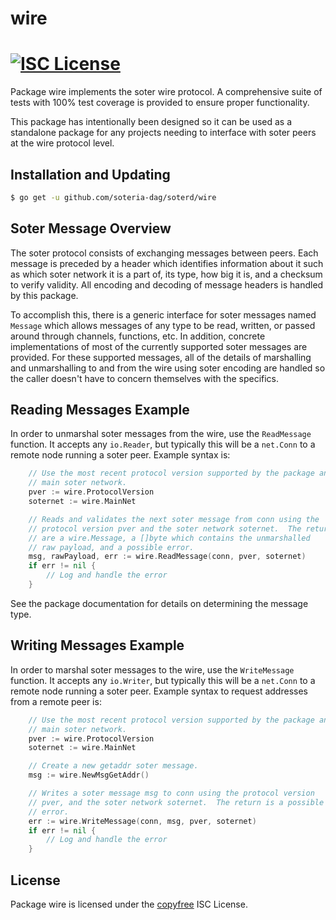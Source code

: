 wire
====

[![ISC License](http://img.shields.io/badge/license-ISC-blue.svg)](http://copyfree.org)
=======

Package wire implements the soter wire protocol. A comprehensive suite of
tests with 100% test coverage is provided to ensure proper functionality.

This package has intentionally been designed so it can be used as a standalone
package for any projects needing to interface with soter peers at the wire
protocol level.

## Installation and Updating

```bash
$ go get -u github.com/soteria-dag/soterd/wire
```

## Soter Message Overview

The soter protocol consists of exchanging messages between peers. Each message
is preceded by a header which identifies information about it such as which
soter network it is a part of, its type, how big it is, and a checksum to
verify validity. All encoding and decoding of message headers is handled by this
package.

To accomplish this, there is a generic interface for soter messages named
`Message` which allows messages of any type to be read, written, or passed
around through channels, functions, etc. In addition, concrete implementations
of most of the currently supported soter messages are provided. For these
supported messages, all of the details of marshalling and unmarshalling to and
from the wire using soter encoding are handled so the caller doesn't have to
concern themselves with the specifics.

## Reading Messages Example

In order to unmarshal soter messages from the wire, use the `ReadMessage`
function. It accepts any `io.Reader`, but typically this will be a `net.Conn`
to a remote node running a soter peer.  Example syntax is:

```Go
	// Use the most recent protocol version supported by the package and the
	// main soter network.
	pver := wire.ProtocolVersion
	soternet := wire.MainNet

	// Reads and validates the next soter message from conn using the
	// protocol version pver and the soter network soternet.  The returns
	// are a wire.Message, a []byte which contains the unmarshalled
	// raw payload, and a possible error.
	msg, rawPayload, err := wire.ReadMessage(conn, pver, soternet)
	if err != nil {
		// Log and handle the error
	}
```

See the package documentation for details on determining the message type.

## Writing Messages Example

In order to marshal soter messages to the wire, use the `WriteMessage`
function. It accepts any `io.Writer`, but typically this will be a `net.Conn`
to a remote node running a soter peer. Example syntax to request addresses
from a remote peer is:

```Go
	// Use the most recent protocol version supported by the package and the
	// main soter network.
	pver := wire.ProtocolVersion
	soternet := wire.MainNet

	// Create a new getaddr soter message.
	msg := wire.NewMsgGetAddr()

	// Writes a soter message msg to conn using the protocol version
	// pver, and the soter network soternet.  The return is a possible
	// error.
	err := wire.WriteMessage(conn, msg, pver, soternet)
	if err != nil {
		// Log and handle the error
	}
```

## License

Package wire is licensed under the [copyfree](http://copyfree.org) ISC
License.
